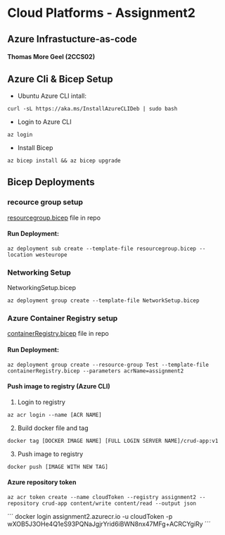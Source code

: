 # Cloud Platforms - Assignment2
## Azure Infrastucture-as-code
#### Thomas More Geel (2CCS02)

## Azure Cli & Bicep Setup

- Ubuntu Azure CLI intall:
```
curl -sL https://aka.ms/InstallAzureCLIDeb | sudo bash
```

- Login to Azure CLI

```
az login
```

- Install Bicep
```
az bicep install && az bicep upgrade
```


## Bicep Deployments
### recource group setup
[resourcegroup.bicep](Bicep/tests/resourcegroup.bicep) file in repo

#### Run Deployment:
```
az deployment sub create --template-file resourcegroup.bicep --location westeurope
```
### Networking Setup
NetworkingSetup.bicep

```
az deployment group create --template-file NetworkSetup.bicep
```


### Azure Container Registry setup
[containerRegistry.bicep](Bicep/tests/containerRegistry.bicep) file in repo

#### Run Deployment:
```
az deployment group create --resource-group Test --template-file containerRegistry.bicep --parameters acrName=assignment2
```

#### Push image to registry (Azure CLI)
1. Login to registry
```
az acr login --name [ACR NAME]
```
2. Build docker file and tag
```
docker tag [DOCKER IMAGE NAME] [FULL LOGIN SERVER NAME]/crud-app:v1
```
3. Push image to registry
```
docker push [IMAGE WITH NEW TAG]
```



#### Azure repository token

```
az acr token create --name cloudToken --registry assignment2 --repository crud-app content/write content/read --output json
```

´´´
docker login assignment2.azurecr.io -u cloudToken -p wXOB5J3OHe4Q1eS93PQNaJgjrYrid6iBWN8nx47MFg+ACRCYgiRy
´´´